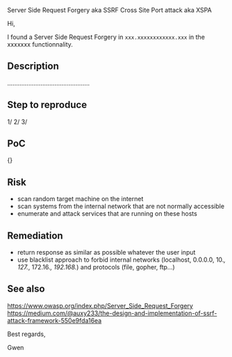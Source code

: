 Server Side Request Forgery aka SSRF
Cross Site Port attack aka XSPA


Hi,

I found a Server Side Request Forgery in `xxx.xxxxxxxxxxxx.xxx` in the xxxxxxx functionnality.


## Description

...............................................


## Step to reproduce

1/
2/
3/


## PoC

{}


## Risk

- scan random target machine on the internet
- scan systems from the internal network that are not normally accessible
- enumerate and attack services that are running on these hosts


## Remediation

- return response as similar as possible whatever the user input
- use blacklist approach to forbid internal networks (localhost, 0.0.0.0, 10.*, 127.*, 172.16.*, 192.168.*) and protocols (file, gopher, ftp...)


## See also

https://www.owasp.org/index.php/Server_Side_Request_Forgery
https://medium.com/@auxy233/the-design-and-implementation-of-ssrf-attack-framework-550e9fda16ea




Best regards,

Gwen

